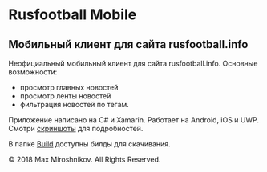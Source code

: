 # Rusfootball Mobile 
## Мобильный клиент для сайта rusfootball.info

Неофициальный мобильный клиент для сайта rusfootball.info.
Основные возможности:
- просмотр главных новостей
- просмотр ленты новостей
- фильтрация новостей по тегам.

Приложение написано на C# и Xamarin. Работает на Android, iOS и UWP.
Смотри [скриншоты](/Screenshots) для подробностей.

В папке [Build](/Build) доступны билды для скачивания.

© 2018 Max Miroshnikov. All Rights Reserved.
